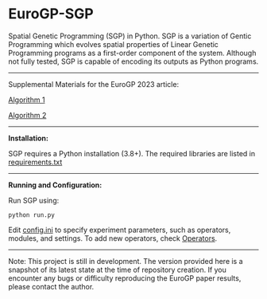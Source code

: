 # EuroGP-SGP
Spatial Genetic Programming (SGP) in Python. SGP is a variation of Gentic Programming which evolves spatial properties of Linear Genetic Programming programs as a first-order component of the system. Although not fully tested, SGP is capable of encoding its outputs as Python programs.  

----------------------------------

Supplemental Materials for the EuroGP 2023 article:

[Algorithm 1](https://github.com/elemenohpi/EuroGP-SGP/blob/main/Algorthm1.png)

[Algorithm 2](https://github.com/elemenohpi/EuroGP-SGP/blob/main/Algorithm2.png)

----------------------------------

**Installation:**

SGP requires a Python installation (3.8+). The required libraries are listed in [requirements.txt](https://github.com/elemenohpi/EuroGP-SGP/blob/main/requirements.txt)

----------------------------------

**Running and Configuration:**

Run SGP using: 

`python run.py`

Edit [config.ini](https://github.com/elemenohpi/EuroGP-SGP/blob/main/config.ini) to specify experiment parameters, such as operators, modules, and settings. To add new operators, check [Operators](https://github.com/elemenohpi/EuroGP-SGP/tree/main/Operators).

----------------------------------

Note: This project is still in development. The version provided here is a snapshot of its latest state at the time of repository creation. If you encounter any bugs or difficulty reproducing the EuroGP paper results, please contact the author.
